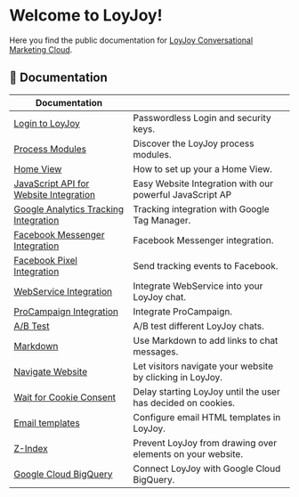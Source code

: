 # Welcome to LoyJoy!

Here you find the public documentation for [LoyJoy Conversational Marketing Cloud](https://www.loyjoy.com).

## 📖 Documentation

| Documentation                                                                              |                                                              |
| ------------------------------------------------------------------------------------------ | ------------------------------------------------------------ |
| [Login to LoyJoy](login/login.md)                                                          | Passwordless Login and security keys.                        |
| [Process Modules](process_building_blocks/process_building_blocks.md)                      | Discover the LoyJoy process modules.                         |
| [Home View](introduction/homeview.md)                                                      | How to set up your a Home View.                              |
| [JavaScript API for Website Integration](javascript_api/javascript_api.md)                 | Easy Website Integration with our powerful JavaScript AP     |
| [Google Analytics Tracking Integration](google_tag_manager/google_tag_manager.md)          | Tracking integration with Google Tag Manager.                |
| [Facebook Messenger Integration](facebook_integration/facebook_integration.md)             | Facebook Messenger integration.                              |
| [Facebook Pixel Integration](facebook_pixel/facebook_pixel.md)                             | Send tracking events to Facebook.                            |
| [WebService Integration](webservice_integration/webservice_integration.md)                 | Integrate WebService into your LoyJoy chat.                  |
| [ProCampaign Integration](pro_campaign/OVERVIEW.md)                                        | Integrate ProCampaign.                                       |
| [A/B Test](dynamic_landing_page/dynamic_landing_page.md)                                   | A/B test different LoyJoy chats.                             |
| [Markdown](markdown/markdown.md)                                                           | Use Markdown to add links to chat messages.                  |
| [Navigate Website](navigate_website/navigate_website.md)                                   | Let visitors navigate your website by clicking in LoyJoy.    |
| [Wait for Cookie Consent](cookie_consent/cookie_consent.md)                                | Delay starting LoyJoy until the user has decided on cookies. |
| [Email templates](email_templates/email_templates.md)                                      | Configure email HTML templates in LoyJoy.                    |
| [Z-Index](z_index/z_index.md)                                                              | Prevent LoyJoy from drawing over elements on your website.   |
| [Google Cloud BigQuery](big_query/big_query.md)                                            | Connect LoyJoy with Google Cloud BigQuery.                   |
